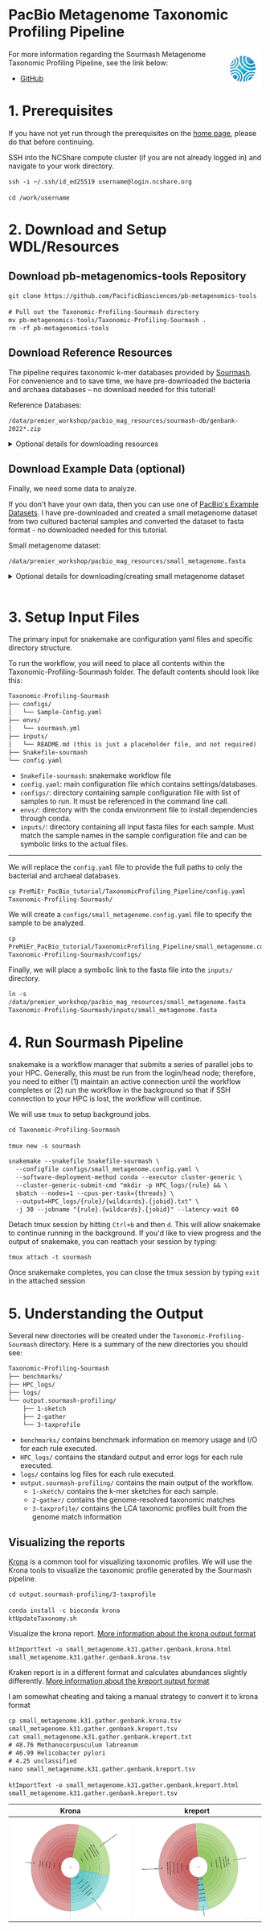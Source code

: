 # PacBio Metagenome Taxonomic Profiling Pipeline

<img align="right" src="../imgs/MAGLogo.svg" width="75" />

For more information regarding the Sourmash Metagenome Taxonomic Profiling Pipeline, see the link below:

- [GitHub](https://github.com/PacificBiosciences/pb-metagenomics-tools/tree/master/Taxonomic-Profiling-Sourmash)


# 1. Prerequisites
If you have not yet run through the prerequisites on the [home page](https://github.com/RhettRautsaw/PreMiEr_PacBio_tutorial), please do that before continuing. 

SSH into the NCShare compute cluster (if you are not already logged in) and navigate to your work directory.

```
ssh -i ~/.ssh/id_ed25519 username@login.ncshare.org

cd /work/username
```

# 2. Download and Setup WDL/Resources

## Download pb-metagenomics-tools Repository
```
git clone https://github.com/PacificBiosciences/pb-metagenomics-tools

# Pull out the Taxonomic-Profiling-Sourmash directory
mv pb-metagenomics-tools/Taxonomic-Profiling-Sourmash .
rm -rf pb-metagenomics-tools
```

## Download Reference Resources
The pipeline requires taxonomic k-mer databases provided by [Sourmash](https://sourmash.readthedocs.io/en/latest/databases.html). For convenience and to save time, we have pre-downloaded the bacteria and archaea databases – no download needed for this tutorial! 

Reference Databases:
```
/data/premier_workshop/pacbio_mag_resources/sourmash-db/genbank-2022*.zip
```

<details>
<summary> Optional details for downloading resources</summary>

See [pb-metagenomics-tools GitHub](https://github.com/PacificBiosciences/pb-metagenomics-tools/blob/master/docs/Tutorial-Taxonomic-Profiling-Sourmash.md) page for more details. Here I am only downloading the bacteria and archaea databases – however there are also databases for viral, protozoa, and fungal.

```
mkdir -p /data/premier_workshop/pacbio_mag_resources/sourmash-db
cd /data/premier_workshop/pacbio_mag_resources/sourmash-db

# k31
wget https://farm.cse.ucdavis.edu/~ctbrown/sourmash-db/genbank-2022.03/genbank-2022.03-archaea-k31.zip
wget https://farm.cse.ucdavis.edu/~ctbrown/sourmash-db/genbank-2022.03/genbank-2022.03-bacteria-k31.zip

# k51
wget https://farm.cse.ucdavis.edu/~ctbrown/sourmash-db/genbank-2022.03/genbank-2022.03-archaea-k51.zip
wget https://farm.cse.ucdavis.edu/~ctbrown/sourmash-db/genbank-2022.03/genbank-2022.03-bacteria-k51.zip

# lineages
wget https://farm.cse.ucdavis.edu/~ctbrown/sourmash-db/genbank-2022.03/genbank-2022.03-archaea.lineages.csv.gz
wget https://farm.cse.ucdavis.edu/~ctbrown/sourmash-db/genbank-2022.03/genbank-2022.03-bacteria.lineages.csv.gz
```
</details>

## Download Example Data (optional)
Finally, we need some data to analyze. 

If you don't have your own data, then you can use one of [PacBio's Example Datasets](https://www.pacb.com/connect/datasets/). I have pre-downloaded and created a small metagenome dataset from two cultured bacterial samples and converted the dataset to fasta format - no downloaded needed for this tutorial. 

Small metagenome dataset:
```
/data/premier_workshop/pacbio_mag_resources/small_metagenome.fasta
```

<details>
<summary> Optional details for downloading/creating small metagenome dataset</summary>

```
# Download pbtk
wget https://github.com/PacificBiosciences/pbtk/releases/download/v3.5.0/pbtk.tar.gz
mkdir pbtk; tar xvzf pbtk.tar.gz -C pbtk; rm pbtk.tar.gz

# Download Helicobacter pylori J99 dataset
wget https://downloads.pacbcloud.com/public/dataset/2021-11-Microbial-96plex/demultiplexed-reads/m64004_210929_143746.bc2009.bam
pbtk/pbindex m64004_210929_143746.bc2009.bam

# Download Methanocorpusculum labreanum Z dataset
wget https://downloads.pacbcloud.com/public/dataset/2021-11-Microbial-96plex/demultiplexed-reads/m64004_210929_143746.bc2061.bam
pbtk/pbindex m64004_210929_143746.bc2061.bam

# Merge datasets
samtools merge -o small_metagenome.bam m64004_210929_143746.bc2009.bam m64004_210929_143746.bc2061.bam
pbtk/pbindex small_metagenome.bam
pbtk/bam2fasta -o small_metagenome -u small_metagenome.bam
```
</details>

<br>

# 3. Setup Input Files
The primary input for snakemake are configuration yaml files and specific directory structure. 

To run the workflow, you will need to place all contents within the Taxonomic-Profiling-Sourmash folder. The default contents should look like this:

```
Taxonomic-Profiling-Sourmash
├── configs/
│	└── Sample-Config.yaml
├── envs/
│	└── sourmash.yml
├── inputs/
│	└── README.md (this is just a placeholder file, and not required)
├── Snakefile-sourmash
└── config.yaml
```

- `Snakefile-sourmash`: snakemake workflow file
- `config.yaml`: main configuration file which contains settings/databases.
- `configs/`: directory containing sample configuration file with list of samples to run. It must be referenced in the command line call.
- `envs/`: directory with the conda environment file to install dependencies through conda.
- `inputs/`: directory containing all input fasta files for each sample. Must match the sample names in the sample configuration file and can be symbolic links to the actual files.

---

We will replace the `config.yaml` file to provide the full paths to only the bacterial and archaeal databases.
```
cp PreMiEr_PacBio_tutorial/TaxonomicProfiling_Pipeline/config.yaml Taxonomic-Profiling-Sourmash/
```

We will create a `configs/small_metagenome.config.yaml` file to specify the sample to be analyzed.
```
cp PreMiEr_PacBio_tutorial/TaxonomicProfiling_Pipeline/small_metagenome.config.yaml Taxonomic-Profiling-Sourmash/configs/
```

Finally, we will place a symbolic link to the fasta file into the `inputs/` directory.
```
ln -s /data/premier_workshop/pacbio_mag_resources/small_metagenome.fasta Taxonomic-Profiling-Sourmash/inputs/small_metagenome.fasta
```


# 4. Run Sourmash Pipeline
snakemake is a workflow manager that submits a series of parallel jobs to your HPC. Generally, this must be run from the login/head node; therefore, you need to either (1) maintain an active connection until the workflow completes or (2) run the workflow in the background so that if SSH connection to your HPC is lost, the workflow will continue. 

We will use `tmux` to setup background jobs.

```
cd Taxonomic-Profiling-Sourmash

tmux new -s sourmash 
```
```
snakemake --snakefile Snakefile-sourmash \
  --configfile configs/small_metagenome.config.yaml \
  --software-deployment-method conda --executor cluster-generic \
  --cluster-generic-submit-cmd "mkdir -p HPC_logs/{rule} && \
  sbatch --nodes=1 --cpus-per-task={threads} \
  --output=HPC_logs/{rule}/{wildcards}.{jobid}.txt" \
  -j 30 --jobname "{rule}.{wildcards}.{jobid}" --latency-wait 60
```

Detach tmux session by hitting `Ctrl+b` and then `d`. This will allow snakemake to continue running in the background. If you'd like to view progress and the output of snakemake, you can reattach your session by typing:
```
tmux attach -t sourmash
```

Once snakemake completes, you can close the tmux session by typing `exit` in the attached session

# 5. Understanding the Output
Several new directories will be created under the `Taxonomic-Profiling-Sourmash` directory. Here is a summary of the new directories you should see:
```
Taxonomic-Profiling-Sourmash
├── benchmarks/
├── HPC_logs/
├── logs/
└── output.sourmash-profiling/
    ├── 1-sketch
    ├── 2-gather
    └── 3-taxprofile
```
- `benchmarks/` contains benchmark information on memory usage and I/O for each rule executed.
- `HPC_logs/` contains the standard output and error logs for each rule executed.
- `logs/` contains log files for each rule executed.
- `output.sourmash-profiling/` contains the main output of the workflow.
	- `1-sketch/` contains the k-mer sketches for each sample.
	- `2-gather/` contains the genome-resolved taxonomic matches
	- `3-taxprofile/` contains the LCA taxonomic profiles built from the genome match information

## Visualizing the reports
[Krona](https://github.com/marbl/Krona/wiki) is a common tool for visualizing taxonomic profiles. We will use the Krona tools to visualize the taxonomic profile generated by the Sourmash pipeline.
```
cd output.sourmash-profiling/3-taxprofile

conda install -c bioconda krona
ktUpdateTaxonomy.sh
```

Visualize the krona report. [More information about the krona output format](https://sourmash.readthedocs.io/en/latest/command-line.html#krona-output-format)
```
ktImportText -o small_metagenome.k31.gather.genbank.krona.html small_metagenome.k31.gather.genbank.krona.tsv
```

Kraken report is in a different format and calculates abundances slightly differently. [More information about the kreport output format](https://sourmash.readthedocs.io/en/latest/command-line.html#kreport-output-format)

I am somewhat cheating and taking a manual strategy to convert it to krona format
```
cp small_metagenome.k31.gather.genbank.krona.tsv small_metagenome.k31.gather.genbank.kreport.tsv
cat small_metagenome.k31.gather.genbank.kreport.txt
# 48.76 Methanocorpusculum labreanum
# 46.99 Helicobacter pylori
# 4.25 unclassified
nano small_metagenome.k31.gather.genbank.kreport.tsv

ktImportText -o small_metagenome.k31.gather.genbank.kreport.html small_metagenome.k31.gather.genbank.kreport.tsv
```

| Krona | kreport |
| -- | -- |
| <img src="example_results/krona.png" height="200" /> | <img src="example_results/kreport.png" height="200"/> |